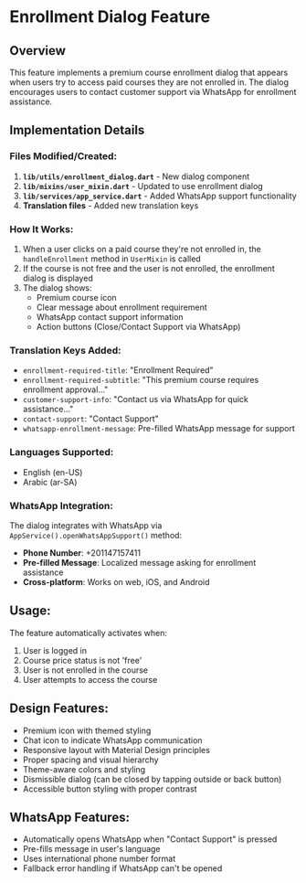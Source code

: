 # Enrollment Dialog Feature

## Overview
This feature implements a premium course enrollment dialog that appears when users try to access paid courses they are not enrolled in. The dialog encourages users to contact customer support via WhatsApp for enrollment assistance.

## Implementation Details

### Files Modified/Created:
1. **`lib/utils/enrollment_dialog.dart`** - New dialog component
2. **`lib/mixins/user_mixin.dart`** - Updated to use enrollment dialog
3. **`lib/services/app_service.dart`** - Added WhatsApp support functionality
4. **Translation files** - Added new translation keys

### How It Works:
1. When a user clicks on a paid course they're not enrolled in, the `handleEnrollment` method in `UserMixin` is called
2. If the course is not free and the user is not enrolled, the enrollment dialog is displayed
3. The dialog shows:
   - Premium course icon
   - Clear message about enrollment requirement
   - WhatsApp contact support information
   - Action buttons (Close/Contact Support via WhatsApp)

### Translation Keys Added:
- `enrollment-required-title`: "Enrollment Required"
- `enrollment-required-subtitle`: "This premium course requires enrollment approval..."
- `customer-support-info`: "Contact us via WhatsApp for quick assistance..."
- `contact-support`: "Contact Support"
- `whatsapp-enrollment-message`: Pre-filled WhatsApp message for support

### Languages Supported:
- English (en-US)
- Arabic (ar-SA)

### WhatsApp Integration:
The dialog integrates with WhatsApp via `AppService().openWhatsAppSupport()` method:
- **Phone Number**: +201147157411
- **Pre-filled Message**: Localized message asking for enrollment assistance
- **Cross-platform**: Works on web, iOS, and Android

## Usage:
The feature automatically activates when:
1. User is logged in
2. Course price status is not 'free'
3. User is not enrolled in the course
4. User attempts to access the course

## Design Features:
- Premium icon with themed styling
- Chat icon to indicate WhatsApp communication
- Responsive layout with Material Design principles
- Proper spacing and visual hierarchy
- Theme-aware colors and styling
- Dismissible dialog (can be closed by tapping outside or back button)
- Accessible button styling with proper contrast

## WhatsApp Features:
- Automatically opens WhatsApp when "Contact Support" is pressed
- Pre-fills message in user's language
- Uses international phone number format
- Fallback error handling if WhatsApp can't be opened